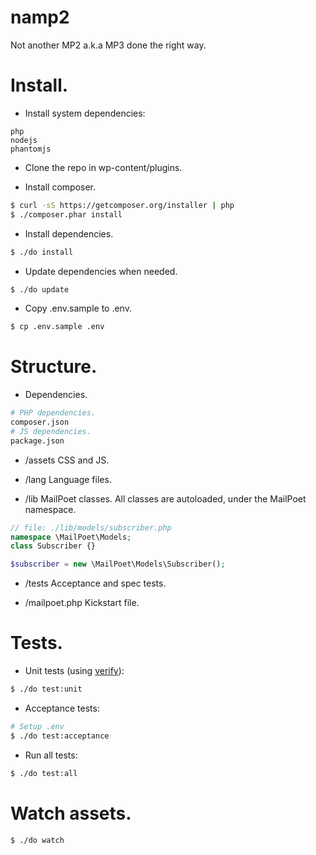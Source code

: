 # namp2

Not another MP2 a.k.a MP3 done the right way.

# Install.

- Install system dependencies:
```
php
nodejs
phantomjs
```

- Clone the repo in wp-content/plugins.

- Install composer.
```sh
$ curl -sS https://getcomposer.org/installer | php
$ ./composer.phar install
```

- Install dependencies.
```sh
$ ./do install
```

- Update dependencies when needed.
```sh
$ ./do update
```

- Copy .env.sample to .env.
```sh
$ cp .env.sample .env
```

# Structure.

- Dependencies.
```sh
# PHP dependencies.
composer.json
# JS dependencies.
package.json
```

- /assets
CSS and JS.

- /lang
Language files.

- /lib
MailPoet classes. All classes are autoloaded, under the MailPoet namespace.
```php
// file: ./lib/models/subscriber.php
namespace \MailPoet\Models;
class Subscriber {}
```
```php
$subscriber = new \MailPoet\Models\Subscriber();
```

- /tests
Acceptance and spec tests.

- /mailpoet.php
Kickstart file.

# Tests.

- Unit tests (using [verify](https://github.com/Codeception/Verify)):
```sh
$ ./do test:unit
```

- Acceptance tests:
```sh
# Setup .env
$ ./do test:acceptance
```

- Run all tests:
```sh
$ ./do test:all
```

# Watch assets.
```sh
$ ./do watch
```
